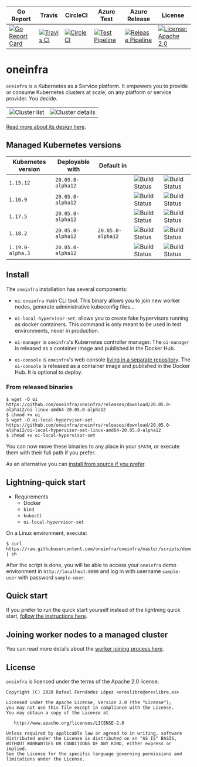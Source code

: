 | Go Report                                                                                                                                      | Travis                                                                                                             | CircleCI                                                                                                             | Azure Test                                                                                                                                                                                    | Azure Release                                                                                                                                                                                       | License                                                                                                                              |
|------------------------------------------------------------------------------------------------------------------------------------------------|--------------------------------------------------------------------------------------------------------------------|----------------------------------------------------------------------------------------------------------------------|-----------------------------------------------------------------------------------------------------------------------------------------------------------------------------------------------|-----------------------------------------------------------------------------------------------------------------------------------------------------------------------------------------------------|--------------------------------------------------------------------------------------------------------------------------------------|
| [![Go Report Card](https://goreportcard.com/badge/github.com/oneinfra/oneinfra)](https://goreportcard.com/report/github.com/oneinfra/oneinfra) | [![Travis CI](https://travis-ci.org/oneinfra/oneinfra.svg?branch=master)](https://travis-ci.org/oneinfra/oneinfra) | [![CircleCI](https://circleci.com/gh/oneinfra/oneinfra.svg?style=shield)](https://circleci.com/gh/oneinfra/oneinfra) | [![Test Pipeline](https://dev.azure.com/oneinfra/oneinfra/_apis/build/status/test?branchName=master)](https://dev.azure.com/oneinfra/oneinfra/_build/latest?definitionId=3&branchName=master) | [![Release Pipeline](https://dev.azure.com/oneinfra/oneinfra/_apis/build/status/release?branchName=master)](https://dev.azure.com/oneinfra/oneinfra/_build/latest?definitionId=4&branchName=master) | [![License: Apache 2.0](https://img.shields.io/badge/License-Apache2.0-brightgreen.svg)](https://opensource.org/licenses/Apache-2.0)|

# oneinfra

`oneinfra` is a Kubernetes as a Service platform. It empowers you to
provide or consume Kubernetes clusters at scale, on any platform or
service provider. You decide.

|                                               |                                                     |
|-----------------------------------------------|-----------------------------------------------------|
| ![Cluster list](screenshots/cluster-list.png) | ![Cluster details](screenshots/cluster-details.png) |

[Read more about its design here](docs/DESIGN.md).


## Managed Kubernetes versions

| Kubernetes version | Deployable with      | Default in           |                                                                                                                                                                            |                                                                                                                                                                             |
|--------------------|----------------------|----------------------|----------------------------------------------------------------------------------------------------------------------------------------------------------------------------|-----------------------------------------------------------------------------------------------------------------------------------------------------------------------------|
| `1.15.12`          | `20.05.0-alpha12` |                      | ![Build Status](https://dev.azure.com/oneinfra/oneinfra/_apis/build/status/test?branchName=master&jobName=e2e%20tests%20(1.15.12)%20with%20local%20CRI%20endpoints)        | ![Build Status](https://dev.azure.com/oneinfra/oneinfra/_apis/build/status/test?branchName=master&jobName=e2e%20tests%20(1.15.12)%20with%20remote%20CRI%20endpoints)        |
| `1.16.9`           | `20.05.0-alpha12` |                      | ![Build Status](https://dev.azure.com/oneinfra/oneinfra/_apis/build/status/test?branchName=master&jobName=e2e%20tests%20(1.16.9)%20with%20local%20CRI%20endpoints)         | ![Build Status](https://dev.azure.com/oneinfra/oneinfra/_apis/build/status/test?branchName=master&jobName=e2e%20tests%20(1.16.9)%20with%20remote%20CRI%20endpoints)         |
| `1.17.5`           | `20.05.0-alpha12` |                      | ![Build Status](https://dev.azure.com/oneinfra/oneinfra/_apis/build/status/test?branchName=master&jobName=e2e%20tests%20(1.17.5)%20with%20local%20CRI%20endpoints)         | ![Build Status](https://dev.azure.com/oneinfra/oneinfra/_apis/build/status/test?branchName=master&jobName=e2e%20tests%20(1.17.5)%20with%20remote%20CRI%20endpoints)         |
| `1.18.2`           | `20.05.0-alpha12` | `20.05.0-alpha12` | ![Build Status](https://dev.azure.com/oneinfra/oneinfra/_apis/build/status/test?branchName=master&jobName=e2e%20tests%20(1.18.2)%20with%20local%20CRI%20endpoints)         | ![Build Status](https://dev.azure.com/oneinfra/oneinfra/_apis/build/status/test?branchName=master&jobName=e2e%20tests%20(1.18.2)%20with%20remote%20CRI%20endpoints)         |
| `1.19.0-alpha.3`   | `20.05.0-alpha12` |                      | ![Build Status](https://dev.azure.com/oneinfra/oneinfra/_apis/build/status/test?branchName=master&jobName=e2e%20tests%20(1.19.0-alpha.3)%20with%20local%20CRI%20endpoints) | ![Build Status](https://dev.azure.com/oneinfra/oneinfra/_apis/build/status/test?branchName=master&jobName=e2e%20tests%20(1.19.0-alpha.3)%20with%20remote%20CRI%20endpoints) |


## Install

The `oneinfra` installation has several components:

* `oi`: `oneinfra` main CLI tool. This binary allows you to join new
  worker nodes, generate administrative kubeconfig files...

* `oi-local-hypervisor-set`: allows you to create fake hypervisors
  running as docker containers. This command is only meant to be used
  in test environments, never in production.

* `oi-manager` is `oneinfra`'s Kubernetes controller manager. The
  `oi-manager` is released as a container image and published in the
  Docker Hub.

* `oi-console` is `oneinfra`'s web console [living in a separate
  repository](https://github.com/oneinfra/console). The `oi-console`
  is released as a container image and published in the Docker Hub. It
  is optional to deploy.


### From released binaries

```console
$ wget -O oi https://github.com/oneinfra/oneinfra/releases/download/20.05.0-alpha12/oi-linux-amd64-20.05.0-alpha12
$ chmod +x oi
$ wget -O oi-local-hypervisor-set https://github.com/oneinfra/oneinfra/releases/download/20.05.0-alpha12/oi-local-hypervisor-set-linux-amd64-20.05.0-alpha12
$ chmod +x oi-local-hypervisor-set
```

You can now move these binaries to any place in your `$PATH`, or
execute them with their full path if you prefer.

As an alternative you can [install from source if you
prefer](docs/install-from-source.md).


## Lightning-quick start

* Requirements
  * Docker
  * `kind`
  * `kubectl`
  * `oi-local-hypervisor-set`

On a Linux environment, execute:

```console
$ curl https://raw.githubusercontent.com/oneinfra/oneinfra/master/scripts/demo.sh | sh
```

After the script is done, you will be able to access your `oneinfra`
demo environment in `http://localhost:8000` and log in with username
`sample-user` with password `sample-user`.


## Quick start

If you prefer to run the quick start yourself instead of the lightning
quick start, [follow the instructions here](docs/quick-start.md).


## Joining worker nodes to a managed cluster

You can read more details about the [worker joining process
here](docs/joining-worker-nodes.md).


## License

`oneinfra` is licensed under the terms of the Apache 2.0 license.

```
Copyright (C) 2020 Rafael Fernández López <ereslibre@ereslibre.es>

Licensed under the Apache License, Version 2.0 (the "License");
you may not use this file except in compliance with the License.
You may obtain a copy of the License at

   http://www.apache.org/licenses/LICENSE-2.0

Unless required by applicable law or agreed to in writing, software
distributed under the License is distributed on an "AS IS" BASIS,
WITHOUT WARRANTIES OR CONDITIONS OF ANY KIND, either express or implied.
See the License for the specific language governing permissions and
limitations under the License.
```
